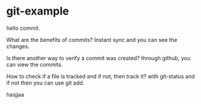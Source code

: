 # git-example
hello commit.

What are the benefits of commits?
Instant sync and you can see the changes.

Is there another way to verify a commit was created?
through github, you can view the commits.

How to check if a file is tracked and if not, then track it?
with git-status and if not then you can use git add.

hasjjaa
